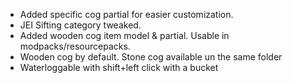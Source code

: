 - Added specific cog partial for easier customization.
- JEI Sifting category tweaked.
- Added wooden cog item model & partial. Usable in modpacks/resourcepacks.
- Wooden cog by default. Stone cog available un the same folder
- Waterloggable with shift+left click with a bucket